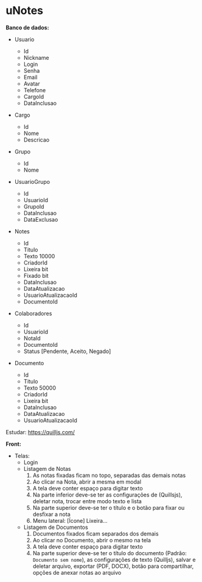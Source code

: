 # uNotes

**Banco de dados:** 
 - Usuario
   - Id
   - Nickname
   - Login
   - Senha
   - Email
   - Avatar
   - Telefone
   - CargoId
   - DataInclusao
  
 - Cargo
   - Id
   - Nome
   - Descricao
  
 - Grupo
   - Id
   - Nome
  
 - UsuarioGrupo
   - Id
   - UsuarioId
   - GrupoId
   - DataInclusao
   - DataExclusao
  
 - Notes
   - Id
   - Titulo
   - Texto 10000
   - CriadorId
   - Lixeira bit
   - Fixado bit
   - DataInclusao
   - DataAtualizacao
   - UsuarioAtualizacaoId
   - DocumentoId
  
 - Colaboradores
   - Id
   - UsuarioId
   - NotaId
   - DocumentoId
   - Status [Pendente, Aceito, Negado]
  
 - Documento
   - Id
   - Titulo
   - Texto 50000
   - CriadorId
   - Lixeira bit
   - DataInclusao
   - DataAtualizacao
   - UsuarioAtualizacaoId

Estudar: https://quilljs.com/


**Front:**
 - Telas:
   - Login
   - Listagem de Notas
     1. As notas fixadas ficam no topo, separadas das demais notas
     2. Ao clicar na Nota, abrir a mesma em modal 
     3. A tela deve conter espaço para digitar texto
     4. Na parte inferior deve-se ter as configurações de (Quillsjs), deletar nota, trocar entre modo texto e lista
     5. Na parte superior deve-se ter o título e o botão para fixar ou desfixar a nota
     6. Menu lateral: [Ícone] Lixeira...
   - Listagem de Documentos
     1. Documentos fixados ficam separados dos demais
     2. Ao clicar no Documento, abrir o mesmo na tela
     3. A tela deve conter espaço para digitar texto
     4. Na parte superior deve-se ter o título do documento (Padrão: `Documento sem nome`), as configurações de texto (Quilljs), salvar e deletar arquivo, exportar (PDF, DOCX), botão para compartilhar, opções de anexar notas ao arquivo











